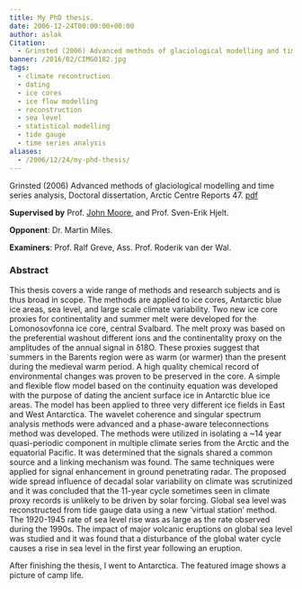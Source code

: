 ```yaml
---
title: My PhD thesis.
date: 2006-12-24T00:00:00+00:00
author: aslak
Citation:
  - Grinsted (2006) Advanced methods of glaciological modelling and time series analysis, Doctoral dissertation, Arctic Centre Reports 47.
banner: /2016/02/CIMG0182.jpg
tags:
  - climate recontruction
  - dating
  - ice cores
  - ice flow modelling
  - reconstruction
  - sea level
  - statistical modelling
  - tide gauge
  - time series analysis
aliases:
  - /2006/12/24/my-phd-thesis/
---
```

Grinsted (2006) Advanced methods of glaciological modelling and time series analysis, Doctoral dissertation, Arctic Centre Reports 47. [pdf](/Home/PDFs/Grinsted_thesis06.pdf?attredirects=0)

**Supervised by** Prof. [John Moore](http://www.ulapland.fi/home/hkunta/jmoore/johnpage.htm), and Prof. Sven-Erik Hjelt.

**Opponent**: Dr. Martin Miles.

**Examiners**: Prof. Ralf Greve, Ass. Prof. Roderik van der Wal.

### Abstract

This thesis covers a wide range of methods and research subjects and is thus broad in scope. The methods are applied to ice cores, Antarctic blue ice areas, sea level, and large scale climate variability. Two new ice core proxies for continentality and summer melt were developed for the Lomonosovfonna ice core, central Svalbard. The melt proxy was based on the preferential washout different ions and the continentality proxy on the amplitudes of the annual signal in δ18O. These proxies suggest that summers in the Barents region were as warm (or warmer) than the present during the medieval warm period. A high quality chemical record of environmental changes was proven to be preserved in the core. A simple and flexible flow model based on the continuity equation was developed with the purpose of dating the ancient surface ice in Antarctic blue ice areas. The model has been applied to three very different ice fields in East and West Antarctica. The wavelet coherence and singular spectrum analysis methods were advanced and a phase-aware teleconnections method was developed. The methods were utilized in isolating a ~14 year quasi-periodic component in multiple climate series from the Arctic and the equatorial Pacific. It was determined that the signals shared a common source and a linking mechanism was found. The same techniques were applied for signal enhancement in ground penetrating radar. The proposed wide spread influence of decadal solar variability on climate was scrutinized and it was concluded that the 11-year cycle sometimes seen in climate proxy records is unlikely to be driven by solar forcing. Global sea level was reconstructed from tide gauge data using a new ‘virtual station’ method. The 1920-1945 rate of sea level rise was as large as the rate observed during the 1990s. The impact of major volcanic eruptions on global sea level was studied and it was found that a disturbance of the global water cycle causes a rise in sea level in the first year following an eruption.

After finishing the thesis, I went to Antarctica. The featured image shows a picture of camp life.
